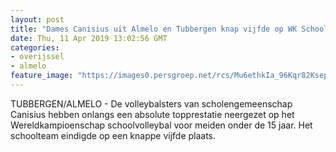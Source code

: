 ```yaml
---
layout: post
title: "Dames Canisius uit Almelo en Tubbergen knap vijfde op WK Schoolvolleybal"
date: Thu, 11 Apr 2019 13:02:56 GMT
categories: 
- overijssel 
- almelo 
feature_image: "https://images0.persgroep.net/rcs/Mu6ethkIa_96Kqr82KsepuGTv4E/diocontent/103607388/_fitwidth/400/?appId=21791a8992982cd8da851550a453bd7f&quality=0.7"
---
```


TUBBERGEN/ALMELO - De volleybalsters van scholengemeenschap Canisius hebben onlangs een absolute topprestatie neergezet op het Wereldkampioenschap schoolvolleybal voor meiden onder de 15 jaar. Het schoolteam eindigde op een knappe vijfde plaats.
